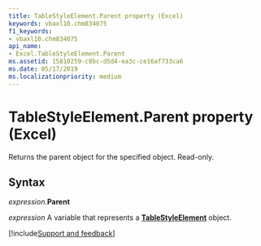 ```yaml
---
title: TableStyleElement.Parent property (Excel)
keywords: vbaxl10.chm834075
f1_keywords:
- vbaxl10.chm834075
api_name:
- Excel.TableStyleElement.Parent
ms.assetid: 15810259-c8bc-d5d4-ea3c-ce16af733ca6
ms.date: 05/17/2019
ms.localizationpriority: medium
---
```



# TableStyleElement.Parent property (Excel)

Returns the parent object for the specified object. Read-only.


## Syntax

_expression_.**Parent**

_expression_ A variable that represents a **[TableStyleElement](Excel.TableStyleElement.md)** object.




[!include[Support and feedback](~/includes/feedback-boilerplate.md)]